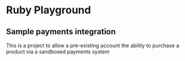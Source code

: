 Ruby Playground
===============

Sample payments integration
---------------------------
This is a project to allow a pre-existing account the ability to purchase a product via a sandboxed payments system